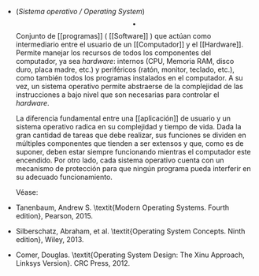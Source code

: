 - (_Sistema operativo / Operating System_) $$\bullet$$  Conjunto de [[programas]] ( [[Software]] ) que actúan como intermediario entre el usuario de un [[Computador]] y el [[Hardware]]. Permite manejar los recursos de todos los componentes del computador, ya sea _hardware_: internos (CPU, Memoria RAM, disco duro, placa madre, etc.) y periféricos (ratón, monitor, teclado, etc.), como también todos los programas instalados en el computador. A su vez, un sistema operativo permite abstraerse de la complejidad de las instrucciones a bajo nivel que son necesarias para controlar el _hardware_.
  
  La diferencia fundamental entre una [[aplicación]] de usuario y un sistema operativo radica en su complejidad y tiempo de vida. Dada la gran cantidad de tareas que debe realizar, sus funciones se dividen en múltiples componentes que tienden a ser extensos y que, como es de suponer, deben estar siempre funcionando mientras el computador este encendido. Por otro lado, cada sistema operativo cuenta con un mecanismo de protección para que ningún programa pueda interferir en su adecuado funcionamiento.
  
  Véase:
- Tanenbaum, Andrew S. \textit{Modern Operating Systems. Fourth edition}, Pearson, 2015.
- Silberschatz, Abraham, et al. \textit{Operating System Concepts. Ninth edition}, Wiley, 2013.
- Comer, Douglas. \textit{Operating System Design: The Xinu Approach, Linksys Version}. CRC Press, 2012.